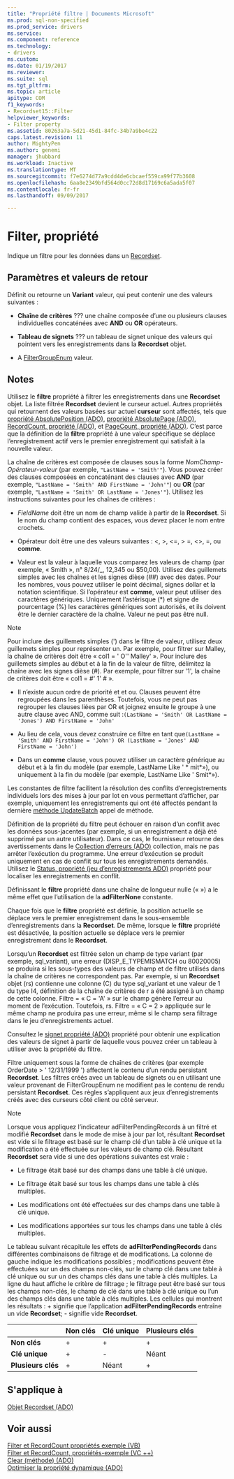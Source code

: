 ```yaml
---
title: "Propriété filtre | Documents Microsoft"
ms.prod: sql-non-specified
ms.prod_service: drivers
ms.service: 
ms.component: reference
ms.technology:
- drivers
ms.custom: 
ms.date: 01/19/2017
ms.reviewer: 
ms.suite: sql
ms.tgt_pltfrm: 
ms.topic: article
apitype: COM
f1_keywords:
- Recordset15::Filter
helpviewer_keywords:
- Filter property
ms.assetid: 80263a7a-5d21-45d1-84fc-34b7a9be4c22
caps.latest.revision: 11
author: MightyPen
ms.author: genemi
manager: jhubbard
ms.workload: Inactive
ms.translationtype: MT
ms.sourcegitcommit: f7e6274d77a9cdd4de6cbcaef559ca99f77b3608
ms.openlocfilehash: 6aa8e2349bfd564d0cc72d8d17169c6a5ada5f07
ms.contentlocale: fr-fr
ms.lasthandoff: 09/09/2017

---
```

# <a name="filter-property"></a>Filter, propriété
Indique un filtre pour les données dans un [Recordset](../../../ado/reference/ado-api/recordset-object-ado.md).  
  
## <a name="settings-and-return-values"></a>Paramètres et valeurs de retour  
 Définit ou retourne un **Variant** valeur, qui peut contenir une des valeurs suivantes :  
  
-   **Chaîne de critères** ??? une chaîne composée d’une ou plusieurs clauses individuelles concaténées avec **AND** ou **OR** opérateurs.  
  
-   **Tableau de signets** ??? un tableau de signet unique des valeurs qui pointent vers les enregistrements dans la **Recordset** objet.  
  
-   A [FilterGroupEnum](../../../ado/reference/ado-api/filtergroupenum.md) valeur.  
  
## <a name="remarks"></a>Notes  
 Utilisez le **filtre** propriété à filtrer les enregistrements dans une **Recordset** objet. La liste filtrée **Recordset** devient le curseur actuel. Autres propriétés qui retournent des valeurs basées sur actuel **curseur** sont affectés, tels que [propriété AbsolutePosition (ADO)](../../../ado/reference/ado-api/absoluteposition-property-ado.md), [propriété AbsolutePage (ADO)](../../../ado/reference/ado-api/absolutepage-property-ado.md), [ RecordCount, propriété (ADO)](../../../ado/reference/ado-api/recordcount-property-ado.md), et [PageCount, propriété (ADO)](../../../ado/reference/ado-api/pagecount-property-ado.md). C’est parce que la définition de la **filtre** propriété à une valeur spécifique se déplace l’enregistrement actif vers le premier enregistrement qui satisfait à la nouvelle valeur.  
  
 La chaîne de critères est composée de clauses sous la forme *NomChamp-Opérateur-valeur* (par exemple, `"LastName = 'Smith'"`). Vous pouvez créer des clauses composées en concaténant des clauses avec **AND** (par exemple, `"LastName = 'Smith' AND FirstName = 'John'"`) ou **OR** (par exemple, `"LastName = 'Smith' OR LastName = 'Jones'"`). Utilisez les instructions suivantes pour les chaînes de critères :  
  
-   *FieldName* doit être un nom de champ valide à partir de la **Recordset**. Si le nom du champ contient des espaces, vous devez placer le nom entre crochets.  
  
-   Opérateur doit être une des valeurs suivantes : \<, >, \<=, > =, <>, =, ou **comme**.  
  
-   Valeur est la valeur à laquelle vous comparez les valeurs de champ (par exemple, « Smith », n° 8/24/&#95;, 12,345 ou $50,00). Utilisez des guillemets simples avec les chaînes et les signes dièse (##) avec des dates. Pour les nombres, vous pouvez utiliser le point décimal, signes dollar et la notation scientifique. Si l’opérateur est **comme**, valeur peut utiliser des caractères génériques. Uniquement l’astérisque (*) et signe de pourcentage (%) les caractères génériques sont autorisés, et ils doivent être le dernier caractère de la chaîne. Valeur ne peut pas être null.  
  
> [!NOTE]
>  Pour inclure des guillemets simples (') dans le filtre de valeur, utilisez deux guillemets simples pour représenter un. Par exemple, pour filtrer sur Malley, la chaîne de critères doit être « col1 = ' O'' Malley' ». Pour inclure des guillemets simples au début et à la fin de la valeur de filtre, délimitez la chaîne avec les signes dièse (#). Par exemple, pour filtrer sur '1', la chaîne de critères doit être « col1 = #' 1' # ».  
  
-   Il n’existe aucun ordre de priorité et et ou. Clauses peuvent être regroupées dans les parenthèses. Toutefois, vous ne peut pas regrouper les clauses liées par OR et joignez ensuite le groupe à une autre clause avec AND, comme suit :`(LastName = 'Smith' OR LastName = 'Jones') AND FirstName = 'John'`  
  
-   Au lieu de cela, vous devez construire ce filtre en tant que`(LastName = 'Smith' AND FirstName = 'John') OR (LastName = 'Jones' AND FirstName = 'John')`  
  
-   Dans un **comme** clause, vous pouvez utiliser un caractère générique au début et à la fin du modèle (par exemple, LastName Like ' * mit\*»), ou uniquement à la fin du modèle (par exemple, LastName Like ' Smit\*»).  
  
 Les constantes de filtre facilitent la résolution des conflits d’enregistrements individuels lors des mises à jour par lot en vous permettant d’afficher, par exemple, uniquement les enregistrements qui ont été affectés pendant la dernière [méthode UpdateBatch](../../../ado/reference/ado-api/updatebatch-method.md) appel de méthode.  
  
 Définition de la propriété du filtre peut échouer en raison d’un conflit avec les données sous-jacentes (par exemple, si un enregistrement a déjà été supprimé par un autre utilisateur). Dans ce cas, le fournisseur retourne des avertissements dans le [Collection d’erreurs (ADO)](../../../ado/reference/ado-api/errors-collection-ado.md) collection, mais ne pas arrêter l’exécution du programme. Une erreur d’exécution se produit uniquement en cas de conflit sur tous les enregistrements demandés. Utilisez le [Status, propriété (jeu d’enregistrements ADO)](../../../ado/reference/ado-api/status-property-ado-recordset.md) propriété pour localiser les enregistrements en conflit.  
  
 Définissant le **filtre** propriété dans une chaîne de longueur nulle (« ») a le même effet que l’utilisation de la **adFilterNone** constante.  
  
 Chaque fois que le **filtre** propriété est définie, la position actuelle se déplace vers le premier enregistrement dans le sous-ensemble d’enregistrements dans la **Recordset**. De même, lorsque le **filtre** propriété est désactivée, la position actuelle se déplace vers le premier enregistrement dans le **Recordset**.  
  
 Lorsqu’un **Recordset** est filtrée selon un champ de type variant (par exemple, sql_variant), une erreur (DISP_E_TYPEMISMATCH ou 80020005) se produira si les sous-types des valeurs de champ et de filtre utilisés dans la chaîne de critères ne correspondent pas. Par exemple, si un **Recordset** objet (rs) contienne une colonne (C) du type sql_variant et une valeur de 1 du type I4, définition de la chaîne de critères de r a été assigné à un champ de cette colonne. Filtre = « C = 'A' » sur le champ génère l’erreur au moment de l’exécution. Toutefois, rs. Filtre = « C = 2 » appliquée sur le même champ ne produira pas une erreur, même si le champ sera filtrage dans le jeu d’enregistrements actuel.  
  
 Consultez le [signet propriété (ADO)](../../../ado/reference/ado-api/bookmark-property-ado.md) propriété pour obtenir une explication des valeurs de signet à partir de laquelle vous pouvez créer un tableau à utiliser avec la propriété du filtre.  
  
 Filtre uniquement sous la forme de chaînes de critères (par exemple OrderDate > ' 12/31/1999 ') affectent le contenu d’un rendu persistant **Recordset**. Les filtres créés avec un tableau de signets ou en utilisant une valeur provenant de FilterGroupEnum ne modifient pas le contenu de rendu persistant **Recordset**. Ces règles s’appliquent aux jeux d’enregistrements créés avec des curseurs côté client ou côté serveur.  
  
> [!NOTE]
>  Lorsque vous appliquez l’indicateur adFilterPendingRecords à un filtré et modifié **Recordset** dans le mode de mise à jour par lot, résultant **Recordset** est vide si le filtrage est basé sur le champ clé d’un table à clé unique et la modification a été effectuée sur les valeurs de champ clé. Résultant **Recordset** sera vide si une des opérations suivantes est vraie :  
  
-   Le filtrage était basé sur des champs dans une table à clé unique.  
  
-   Le filtrage était basé sur tous les champs dans une table à clés multiples.  
  
-   Les modifications ont été effectuées sur des champs dans une table à clé unique.  
  
-   Les modifications apportées sur tous les champs dans une table à clés multiples.  
  
 Le tableau suivant récapitule les effets de **adFilterPendingRecords** dans différentes combinaisons de filtrage et de modifications. La colonne de gauche indique les modifications possibles ; modifications peuvent être effectuées sur un des champs non-clés, sur le champ clé dans une table à clé unique ou sur un des champs clés dans une table à clés multiples. La ligne du haut affiche le critère de filtrage ; le filtrage peut être basé sur tous les champs non-clés, le champ de clé dans une table à clé unique ou l’un des champs clés dans une table à clés multiples. Les cellules qui montrent les résultats : + signifie que l’application **adFilterPendingRecords** entraîne un vide **Recordset**; - signifie vide **Recordset**.  
  
||Non clés|Clé unique|Plusieurs clés|  
|-|--------------|----------------|-------------------|  
|**Non clés**|+|+|+|  
|**Clé unique**|+|-|Néant|  
|**Plusieurs clés**|+|Néant|+|  
  
## <a name="applies-to"></a>S'applique à  
 [Objet Recordset (ADO)](../../../ado/reference/ado-api/recordset-object-ado.md)  
  
## <a name="see-also"></a>Voir aussi  
 [Filter et RecordCount propriétés exemple (VB)](../../../ado/reference/ado-api/filter-and-recordcount-properties-example-vb.md)   
 [Filter et RecordCount, propriétés-exemple (VC ++)](../../../ado/reference/ado-api/filter-and-recordcount-properties-example-vc.md)   
 [Clear (méthode) (ADO)](../../../ado/reference/ado-api/clear-method-ado.md)   
 [Optimiser la propriété dynamique (ADO)](../../../ado/reference/ado-api/optimize-property-dynamic-ado.md)

